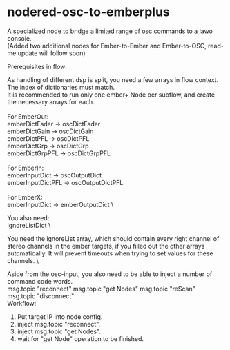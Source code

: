 # nodered-osc-to-emberplus
A specialized node to bridge a limited range of osc commands to a lawo console.\
(Added two additional nodes for Ember-to-Ember and Ember-to-OSC, read-me update will follow soon)

Prerequisites in flow:

As handling of different dsp is split, you need a few arrays in flow context. \
The index of dictionaries must match. \
It is recommended to run only one ember+ Node per subflow, and create the necessary arrays for each. \
\
For EmberOut: \
emberDictFader   -> oscDictFader \
emberDictGain    -> oscDictGain \
emberDictPFL     -> oscDictPFL \
emberDictGrp     -> oscDictGrp \
emberDictGrpPFL  -> oscDictGrpPFL \
\
For EmberIn: \
emberInputDict   -> oscOutputDict \
emberInputDictPFL -> oscOutputDictPFL \
\
For EmberX: \
emberInputDict -> emberOutputDict \


You also need: \
ignoreListDict \

You need the ignoreList array, which should contain every right channel of stereo channels in the ember targets, if you filled out the other arrays automatically. It will prevent timeouts when trying to set values for these channels. \

Aside from the osc-input, you also need to be able to inject a number of command code words. \
msg.topic "reconnect" 
msg.topic "get Nodes" 
msg.topic "reScan" 
msg.topic "disconnect" 
\
Workflow: 

1. Put target IP into node config. 
2. inject msg.topic "reconnect". 
3. inject msg.topic "get Nodes". 
4. wait for "get Node" operation to be finished. 
